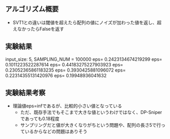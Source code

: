 ## アルゴリズム概要
- SVT1との違いは閾値を超えたら配列の値にノイズが加わった値を返し、超えなかったらFalseを返す

## 実験結果
input_size: 5, SAMPLING_NUM = 100000
eps= 0.2423134674219299
eps= 0.1011223522287614
eps= 0.44183275227903923
eps= 0.23052365861183235
eps= 0.3930425881096072
eps= 0.22314355131420976
eps= 0.19948936041632

## 実験結果考察
- 理論値eps=infであるが、比較的小さい値となっている
    - ただ、既存手法でもそこまで大きな値というわけではなく、DP-Sniperであっても0.18程度
    - サンプリングだと値が大きくなりがちという問題や、配列の長さ5で行っているからなどの問題はありそう
